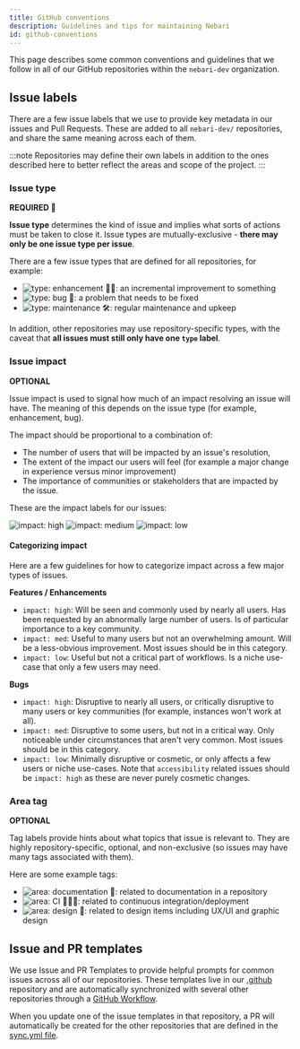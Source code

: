 ```yaml
---
title: GitHub conventions
description: Guidelines and tips for maintaining Nebari
id: github-conventions
---
```


This page describes some common conventions and guidelines that we follow in all of our GitHub repositories within the `nebari-dev` organization.

## Issue labels

There are a few issue labels that we use to provide key metadata in our issues and Pull Requests.
These are added to all `nebari-dev/` repositories, and share the same meaning across each of them.

:::note
Repositories may define their own labels in addition to the ones described here to better reflect the areas
and scope of the project.
:::

### Issue type

**REQUIRED :pushpin:**

**Issue type** determines the kind of issue and implies what sorts of actions must be taken to close it.
Issue types are mutually-exclusive - **there may only be one issue type per issue**.

There are a few issue types that are defined for all repositories, for example:

- ![type: enhancement 💅🏼](https://img.shields.io/badge/-type:enhancement%20💅🏼-9D73D9.svg): an incremental improvement to something
- ![type: bug 🐛](https://img.shields.io/badge/-type:bug%20🐛-9D73D9.svg): a problem that needs to be fixed
- ![type: maintenance 🛠](https://img.shields.io/badge/-type:maintenance%20🛠-9D73D9.svg): regular maintenance and upkeep

In addition, other repositories may use repository-specific types, with the caveat that **all issues must still only have one `type` label**.

### Issue impact

**OPTIONAL**

Issue impact is used to signal how much of an impact resolving an issue will have.
The meaning of this depends on the issue type (for example, enhancement, bug).

The impact should be proportional to a combination of:

- The number of users that will be impacted by an issue's resolution,
- The extent of the impact our users will feel (for example a major change in experience versus minor improvement)
- The importance of communities or stakeholders that are impacted by the issue.

These are the impact labels for our issues:

![impact: high](https://img.shields.io/badge/-impact:%20high-F2A29B.svg)
![impact: medium](https://img.shields.io/badge/-impact:%20medium-F2A29B.svg)
![impact: low](https://img.shields.io/badge/-impact:%20low-F2A29B.svg)

#### Categorizing impact

Here are a few guidelines for how to categorize impact across a few major types of issues.

**Features / Enhancements**

- `impact: high`: Will be seen and commonly used by nearly all users. Has been requested by an abnormally large number of users.
    Is of particular importance to a key community.
- `impact: med`: Useful to many users but not an overwhelming amount. Will be a less-obvious improvement.
    Most issues should be in this category.
- `impact: low`: Useful but not a critical part of workflows. Is a niche use-case that only a few users may need.

**Bugs**

- `impact: high`: Disruptive to nearly all users, or critically disruptive to many users or key communities
  (for example, instances won't work at all).
- `impact: med`: Disruptive to some users, but not in a critical way. Only noticeable under circumstances that aren't very common.
  Most issues should be in this category.
- `impact: low`: Minimally disruptive or cosmetic, or only affects a few users or niche use-cases.
  Note that `accessibility` related issues should be `impact: high` as these are never purely cosmetic changes.

### Area tag

**OPTIONAL**

Tag labels provide hints about what topics that issue is relevant to.
They are highly repository-specific, optional, and non-exclusive (so issues may have many tags associated with them).

Here are some example tags:

- ![area: documentation 📖](https://img.shields.io/badge/-area:%20documentation%20📖-6FB7BF.svg): related to documentation in a repository
- ![area: CI 👷🏽‍♀️](https://img.shields.io/badge/-area:%20ci%20👷🏽‍♀️-6FB7BF.svg): related to continuous integration/deployment
- ![area: design 🎨](https://img.shields.io/badge/-area:%20design%20🎨-6FB7BF.svg): related to design items including UX/UI and graphic design

## Issue and PR templates

We use Issue and PR Templates to provide helpful prompts for common issues across all of our repositories.
These templates live in our [.github](https://github.com/nebari-dev/.github) repository and are automatically synchronized with several other repositories through a [GitHub Workflow](https://github.com/nebari-dev/.github/blob/main/.github/workflows/sync-issue-templates.yaml).

When you update one of the issue templates in that repository, a PR will automatically be created for the other repositories that are defined in the [sync.yml file](https://github.com/nebari-dev/.github/blob/main/.github/sync.yml).
